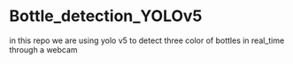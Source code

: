 # Bottle_detection_YOLOv5
in this repo we are using yolo v5 to detect three color of bottles in real_time through a webcam
